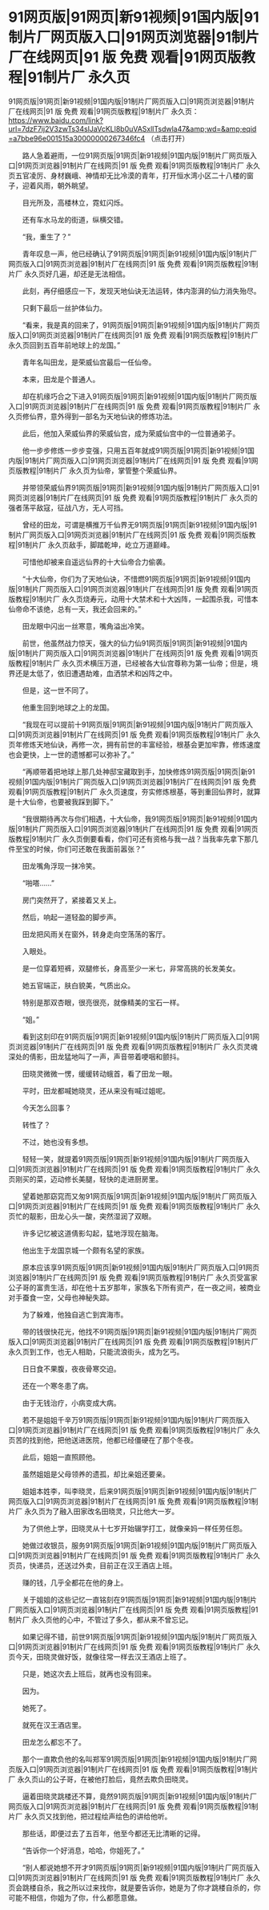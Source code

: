# 91网页版|91网页|新91视频|91国内版|91制片厂网页版入口|91网页浏览器|91制片厂在线网页|91 版 免费 观看|91网页版教程|91制片厂 永久页




91网页版|91网页|新91视频|91国内版|91制片厂网页版入口|91网页浏览器|91制片厂在线网页|91 版 免费 观看|91网页版教程|91制片厂 永久页：https://www.baidu.com/link?url=7dzF7ij2V3zwTs34slJaVcKLl8b0uVASxllTsdwla47&amp;wd=&amp;eqid=a7bbe96e001515a30000000267346fc4   （点击打开）




　　路人急着避雨，一位91网页版|91网页|新91视频|91国内版|91制片厂网页版入口|91网页浏览器|91制片厂在线网页|91 版 免费 观看|91网页版教程|91制片厂 永久页五官凌厉、身材巍峨、神情却无比冷漠的青年，打开恒水湾小区二十八楼的窗子，迎着风雨，朝外眺望。

　　目光所及，高楼林立，霓虹闪烁。

　　还有车水马龙的街道，纵横交错。

　　“我，重生了？”

　　青年叹息一声，他已经确认了91网页版|91网页|新91视频|91国内版|91制片厂网页版入口|91网页浏览器|91制片厂在线网页|91 版 免费 观看|91网页版教程|91制片厂 永久页好几遍，却还是无法相信。

　　此刻，再仔细感应一下，发现天地仙诀无法运转，体内澎湃的仙力消失殆尽。

　　只剩下最后一丝护体仙力。

　　“看来，我是真的回来了，91网页版|91网页|新91视频|91国内版|91制片厂网页版入口|91网页浏览器|91制片厂在线网页|91 版 免费 观看|91网页版教程|91制片厂 永久页回到五百年前地球上的龙国。”

　　青年名叫田龙，是荣威仙宫最后一任仙帝。

　　本来，田龙是个普通人。

　　却在机缘巧合之下进入91网页版|91网页|新91视频|91国内版|91制片厂网页版入口|91网页浏览器|91制片厂在线网页|91 版 免费 观看|91网页版教程|91制片厂 永久页修仙界，意外得到一部名为天地仙诀的修炼功法。

　　此后，他加入荣威仙界的荣威仙宫，成为荣威仙宫中的一位普通弟子。

　　他一步步修炼一步步变强，只用五百年就成91网页版|91网页|新91视频|91国内版|91制片厂网页版入口|91网页浏览器|91制片厂在线网页|91 版 免费 观看|91网页版教程|91制片厂 永久页为仙帝，掌管整个荣威仙界。

　　并带领荣威仙界91网页版|91网页|新91视频|91国内版|91制片厂网页版入口|91网页浏览器|91制片厂在线网页|91 版 免费 观看|91网页版教程|91制片厂 永久页的强者荡平敌寇，征战八方，无人可挡。

　　曾经的田龙，可谓是横推万千仙界无91网页版|91网页|新91视频|91国内版|91制片厂网页版入口|91网页浏览器|91制片厂在线网页|91 版 免费 观看|91网页版教程|91制片厂 永久页敌手，脚踏乾坤，屹立万道巅峰。

　　可惜他却被来自遥远仙界的十大仙帝合力偷袭。

　　“十大仙帝，你们为了天地仙诀，不惜燃91网页版|91网页|新91视频|91国内版|91制片厂网页版入口|91网页浏览器|91制片厂在线网页|91 版 免费 观看|91网页版教程|91制片厂 永久页烧寿元，动用十大禁术和十大凶阵，一起围杀我，可惜本仙帝命不该绝，总有一天，我还会回来的。”

　　田龙眼中闪出一丝寒意，嘴角溢出冷笑。

　　前世，他虽然战力惊天，强大的仙力仙91网页版|91网页|新91视频|91国内版|91制片厂网页版入口|91网页浏览器|91制片厂在线网页|91 版 免费 观看|91网页版教程|91制片厂 永久页术横压万道，已经被各大仙宫尊称为第一仙帝；但是，境界还是太低了，依旧遭遇劫难，血洒禁术和凶阵之中。

　　但是，这一世不同了。

　　他重生回到地球之上的龙国。

　　“我现在可以提前十91网页版|91网页|新91视频|91国内版|91制片厂网页版入口|91网页浏览器|91制片厂在线网页|91 版 免费 观看|91网页版教程|91制片厂 永久页年修炼天地仙诀，再修一次，拥有前世的丰富经验，根基会更加牢靠，修炼速度也会更快，上一世的遗憾都可以弥补了。”

　　“再顺带着把地球上那几处神邸宝藏取到手，加快修炼91网页版|91网页|新91视频|91国内版|91制片厂网页版入口|91网页浏览器|91制片厂在线网页|91 版 免费 观看|91网页版教程|91制片厂 永久页速度，夯实修炼根基，等到重回仙界时，就算是十大仙帝，也要被我踩到脚下。”

　　“我很期待再次与你们相遇，十大仙帝，我91网页版|91网页|新91视频|91国内版|91制片厂网页版入口|91网页浏览器|91制片厂在线网页|91 版 免费 观看|91网页版教程|91制片厂 永久页倒要看看，你们可还有资格与我一战？当我率先拿下那几件至宝的时候，你们可还敢在我面前嚣张？”

　　田龙嘴角浮现一抹冷笑。

　　“啪嗒……”

　　房门突然开了，紧接着又关上。

　　然后，响起一道轻盈的脚步声。

　　田龙把风雨关在窗外，转身走向空荡荡的客厅。

　　入眼处。

　　是一位穿着短裤，双腿修长，身高至少一米七，非常高挑的长发美女。

　　她五官端正，肤白貌美，气质出众。

　　特别是那双杏眼，很亮很亮，就像精美的宝石一样。

　　“姐。”

　　看到这刻印在91网页版|91网页|新91视频|91国内版|91制片厂网页版入口|91网页浏览器|91制片厂在线网页|91 版 免费 观看|91网页版教程|91制片厂 永久页灵魂深处的倩影，田龙猛地叫了一声，声音带着哽咽和颤抖。

　　田晓灵微微一愣，缓缓转动蛾首，看了田龙一眼。

　　平时，田龙都喊她晓灵，还从来没有喊过姐呢。

　　今天怎么回事？

　　转性了？

　　不过，她也没有多想。

　　轻轻一笑，就提着91网页版|91网页|新91视频|91国内版|91制片厂网页版入口|91网页浏览器|91制片厂在线网页|91 版 免费 观看|91网页版教程|91制片厂 永久页刚买的菜，迈动修长美腿，轻快的走进厨房里。

　　望着她那窈窕而又匆91网页版|91网页|新91视频|91国内版|91制片厂网页版入口|91网页浏览器|91制片厂在线网页|91 版 免费 观看|91网页版教程|91制片厂 永久页忙的靓影，田龙心头一酸，突然湿润了双眼。

　　许多记忆被这道倩影勾起，猛地浮现在脑海。

　　他出生于龙国京城一个颇有名望的家族。

　　原本应该享91网页版|91网页|新91视频|91国内版|91制片厂网页版入口|91网页浏览器|91制片厂在线网页|91 版 免费 观看|91网页版教程|91制片厂 永久页受富家公子哥的富贵生活，却在他十五岁那年，家族名下所有资产，在一夜之间，被商业对手蚕食一空，父母也神秘失踪。

　　为了躲难，他独自逃亡到宾海市。

　　带的钱很快花光，他找不91网页版|91网页|新91视频|91国内版|91制片厂网页版入口|91网页浏览器|91制片厂在线网页|91 版 免费 观看|91网页版教程|91制片厂 永久页到工作，也无人相助，只能流浪街头，成为乞丐。

　　日日食不果腹，夜夜骨寒交迫。

　　还在一个寒冬患了病。

　　由于无钱治疗，小病变成大病。

　　若不是姐姐千辛万91网页版|91网页|新91视频|91国内版|91制片厂网页版入口|91网页浏览器|91制片厂在线网页|91 版 免费 观看|91网页版教程|91制片厂 永久页苦的找到他，把他送进医院，他都已经僵硬在了那个冬夜。

　　此后，姐姐一直照顾他。

　　虽然姐姐是父母领养的遗孤，却比亲姐还要亲。

　　姐姐本姓李，叫李晓灵，后来91网页版|91网页|新91视频|91国内版|91制片厂网页版入口|91网页浏览器|91制片厂在线网页|91 版 免费 观看|91网页版教程|91制片厂 永久页为了融入田家改名田晓灵，只比他大一岁。

　　为了供他上学，田晓灵从十七岁开始辍学打工，就像亲妈一样任劳任怨。

　　她做过收银员，服务91网页版|91网页|新91视频|91国内版|91制片厂网页版入口|91网页浏览器|91制片厂在线网页|91 版 免费 观看|91网页版教程|91制片厂 永久页员，快递员，还送过外卖，目前正在汉王酒店上班。

　　赚的钱，几乎全都花在他的身上。

　　关于姐姐的这些记忆一直铭刻在91网页版|91网页|新91视频|91国内版|91制片厂网页版入口|91网页浏览器|91制片厂在线网页|91 版 免费 观看|91网页版教程|91制片厂 永久页他的心中，不管过了多久，都从来不曾忘记。

　　如果记得不错，前世91网页版|91网页|新91视频|91国内版|91制片厂网页版入口|91网页浏览器|91制片厂在线网页|91 版 免费 观看|91网页版教程|91制片厂 永久页今天，田晓灵做好饭，就像往常一样去汉王酒店上班了。

　　只是，她这次去上班后，就再也没有回来。

　　因为。

　　她死了。

　　就死在汉王酒店里。

　　田龙怎么都忘不了。

　　那个一直欺负他的名叫郑军91网页版|91网页|新91视频|91国内版|91制片厂网页版入口|91网页浏览器|91制片厂在线网页|91 版 免费 观看|91网页版教程|91制片厂 永久页山的公子哥，在被他打脸后，竟然去欺负田晓灵。

　　逼着田晓灵跳楼还不算，竟然91网页版|91网页|新91视频|91国内版|91制片厂网页版入口|91网页浏览器|91制片厂在线网页|91 版 免费 观看|91网页版教程|91制片厂 永久页又找到他，把过程绘声绘色的讲给他听。

　　那些话，即便过去了五百年，他至今都还无比清晰的记得。

　　“告诉你一个好消息，哈哈，你姐死了。”

　　“别人都说她想不开才91网页版|91网页|新91视频|91国内版|91制片厂网页版入口|91网页浏览器|91制片厂在线网页|91 版 免费 观看|91网页版教程|91制片厂 永久页会跳楼自杀，我之所以过来找你，就是要告诉你，她是为了你才跳楼自杀的，你可能不相信，你姐为了你，什么都愿意做。



